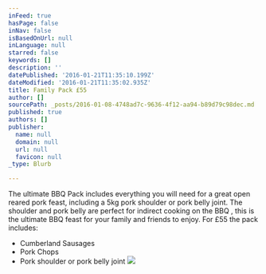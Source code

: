 ```yaml
---
inFeed: true
hasPage: false
inNav: false
isBasedOnUrl: null
inLanguage: null
starred: false
keywords: []
description: ''
datePublished: '2016-01-21T11:35:10.199Z'
dateModified: '2016-01-21T11:35:02.935Z'
title: Family Pack £55
author: []
sourcePath: _posts/2016-01-08-4748ad7c-9636-4f12-aa94-b89d79c98dec.md
published: true
authors: []
publisher:
  name: null
  domain: null
  url: null
  favicon: null
_type: Blurb

---
```

The ultimate BBQ Pack includes everything you will need for a great open reared pork feast, including a 5kg pork shoulder or pork belly joint. The
shoulder and pork belly are perfect for indirect cooking on the BBQ , this is
the ultimate BBQ feast for your family and friends to enjoy. For £55 the pack
includes:

* Cumberland Sausages
* Pork Chops
* Pork shoulder or pork belly joint
![](https://the-grid-user-content.s3-us-west-2.amazonaws.com/865542f0-3a2a-4e39-ba98-d1dcba26416c.jpg)
